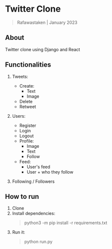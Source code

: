 # Twitter Clone

> Rafawastaken | January 2023

## About

Twitter clone using Django and React

## Functionalities

1. Tweets:

   - Create:
     - Text
     - Image
   - Delete
   - Retweet

2. Users:

   - Register
   - Login
   - Logout
   - Profile:
     - Image
     - Text
     - Follow
   - Feed:
     - User's feed
     - User + who they follow

3. Following / Followers

## How to run

1. Clone
2. Install dependencies:
   > python3 -m pip install -r requirements.txt
3. Run it:
   > python run.py
